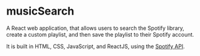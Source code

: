 # musicSearch

A React web application, that allows users to search the Spotify library, create a custom playlist, and then save the playlist to their Spotify account.


  
It is built in HTML, CSS, JavaScript, and ReactJS, using the [Spotify API](https://developer.spotify.com/my-applications/#!/applications).


